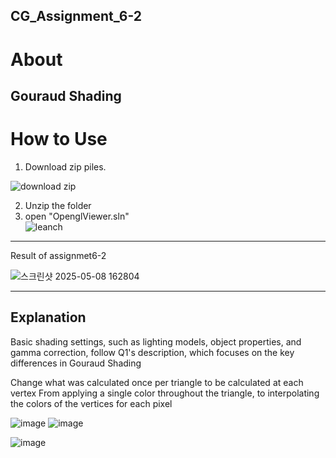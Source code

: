 ## CG_Assignment_6-2

About
===
Gouraud Shading
---
How to Use
===
1. Download zip piles.  
   
![download zip](https://github.com/user-attachments/assets/3e76e9d2-5325-42a3-ba52-2bb3064c0a58)

2. Unzip the folder  
3. open "OpenglViewer.sln"  
![leanch](https://github.com/user-attachments/assets/1ed43ef3-d812-4b75-809d-fe1077eabf9b)
---
Result of assignmet6-2


![스크린샷 2025-05-08 162804](https://github.com/user-attachments/assets/690ab858-c194-4234-a3dc-f0d6e6b2b470)

---
Explanation
---
Basic shading settings, such as lighting models, object properties, and gamma correction, follow Q1's description, which focuses on the key differences in Gouraud Shading

Change what was calculated once per triangle to be calculated at each vertex
From applying a single color throughout the triangle, to interpolating the colors of the vertices for each pixel

![image](https://github.com/user-attachments/assets/a8cdef32-6d08-4e46-ab68-5f9be709b05c)
![image](https://github.com/user-attachments/assets/9d51c92b-e65c-4fd8-beb3-b9b51089813c)

![image](https://github.com/user-attachments/assets/63f27a77-0bc7-4a21-a9e0-2ca0048c37aa)
